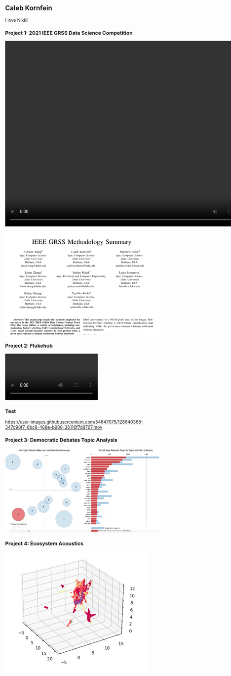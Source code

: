## Caleb Kornfein

I love Nikki!

### Project 1: 2021 IEEE GRSS Data Science Competition

<video controls="controls" width="800" height="600" name="Video Name">
  <source src="https://github.com/CalebKornfein/Caleb_Portfolio/tree/main/media/Flukehub.mov">
</video>

![](media/IEEE.png)
### Project 2: Flukehub
![](media/Flukehub.mov)

### Test

https://user-images.githubusercontent.com/54647075/128640368-347d98f7-6bc8-488e-b908-36116f7d8767.mov


### Project 3: Democratic Debates Topic Analysis
![](media/Intertopic_Distance.png)

### Project 4: Ecosystem Acoustics
![](media/UMAP_Landscapes.png)

